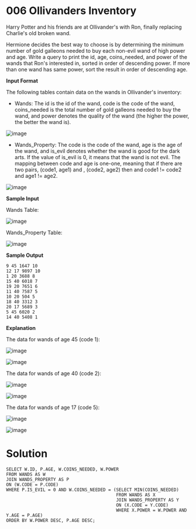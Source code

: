 # 006 Ollivanders Inventory

Harry Potter and his friends are at Ollivander's with Ron, finally replacing Charlie's old broken wand.

Hermione decides the best way to choose is by determining the minimum number of gold galleons needed to buy each non-evil wand of high power and age. Write a query to print the id, age, coins_needed, and power of the wands that Ron's interested in, sorted in order of descending power. If more than one wand has same power, sort the result in order of descending age.

**Input Format**

The following tables contain data on the wands in Ollivander's inventory:

- Wands: The id is the id of the wand, code is the code of the wand, coins_needed is the total number of gold galleons needed to buy the wand, and power denotes the quality of the wand (the higher the power, the better the wand is). 

![image](https://github.com/anaswick/my_portfolio/assets/24541471/a9a12c1c-1f84-496a-8050-51f3629ec728)

- Wands_Property: The code is the code of the wand, age is the age of the wand, and is_evil denotes whether the wand is good for the dark arts. If the value of is_evil is 0, it means that the wand is not evil. The mapping between code and age is one-one, meaning that if there are two pairs, (code1, age1)  and , (code2, age2) then  and code1 != code2 and age1 != age2.

![image](https://github.com/anaswick/my_portfolio/assets/24541471/14492595-f9a4-4b5d-9320-ab8f28f43ea4)

**Sample Input**

Wands Table: 

![image](https://github.com/anaswick/my_portfolio/assets/24541471/25742845-9a7d-45cb-9e07-e2c8b9893c49)

Wands_Property Table:

![image](https://github.com/anaswick/my_portfolio/assets/24541471/9fcab43c-14e5-46bb-944d-578e96899d13)

**Sample Output**
```
9 45 1647 10
12 17 9897 10
1 20 3688 8
15 40 6018 7
19 20 7651 6
11 40 7587 5
10 20 504 5
18 40 3312 3
20 17 5689 3
5 45 6020 2
14 40 5408 1
```

**Explanation**

The data for wands of age 45 (code 1):

![image](https://github.com/anaswick/my_portfolio/assets/24541471/b6bbdb41-4775-4419-801f-12d488de43c3)

![image](https://github.com/anaswick/my_portfolio/assets/24541471/2533674a-2c3b-4422-b074-44b857180142)

The data for wands of age 40 (code 2):

![image](https://github.com/anaswick/my_portfolio/assets/24541471/22bbe693-a1c4-48d5-b14f-1d0c1bec05e8)

![image](https://github.com/anaswick/my_portfolio/assets/24541471/e479e16f-542a-42ac-bcbe-15421888e6d6)

The data for wands of age 17 (code 5):

![image](https://github.com/anaswick/my_portfolio/assets/24541471/7b21bdfb-bc0d-4950-b4eb-9db5389d72f0)

![image](https://github.com/anaswick/my_portfolio/assets/24541471/084271c6-10ff-4916-9e9e-9f5ff6119aef)

# Solution

```
SELECT W.ID, P.AGE, W.COINS_NEEDED, W.POWER 
FROM WANDS AS W
JOIN WANDS_PROPERTY AS P
ON (W.CODE = P.CODE) 
WHERE P.IS_EVIL = 0 AND W.COINS_NEEDED = (SELECT MIN(COINS_NEEDED) 
                                          FROM WANDS AS X
                                          JOIN WANDS_PROPERTY AS Y 
                                          ON (X.CODE = Y.CODE) 
                                          WHERE X.POWER = W.POWER AND Y.AGE = P.AGE) 
ORDER BY W.POWER DESC, P.AGE DESC;
```
